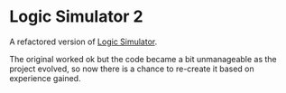 # Logic Simulator 2
A refactored version of [Logic Simulator](https://github.com/andrew-wilkes/logic-simulator).

The original worked ok but the code became a bit unmanageable as the project evolved, so now there is a chance to re-create it based on experience gained.
